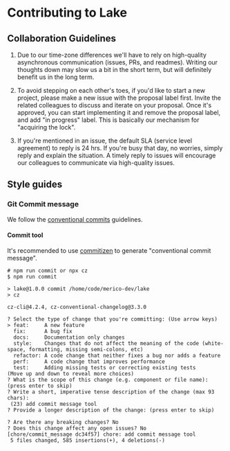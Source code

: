 # Contributing to Lake

## Collaboration Guidelines

1. Due to our time-zone differences we'll have to rely on high-quality asynchronous communication (issues, PRs, and readmes). Writing our thoughts down may slow us a bit in the short term, but will definitely benefit us in the long term.

2. To avoid stepping on each other's toes, if you'd like to start a new project, please make a new issue with the proposal label first. Invite the related colleagues to discuss and iterate on your proposal. Once it's approved, you can start implementing it and remove the proposal label, and add "in progress" label. This is basically our mechanism for "acquiring the lock".

3. If you're mentioned in an issue, the default SLA (service level agreement) to reply is 24 hrs. If you're busy that day, no worries, simply reply and explain the situation. A timely reply to issues will encourage our colleagues to communicate via high-quality issues.

## Style guides

### Git Commit message

We follow the [conventional commits](https://www.conventionalcommits.org/en/v1.0.0/#summary) guidelines.

#### Commit tool

It's recommended to use [commitizen](https://www.npmjs.com/package/commitizen) to generate "conventional commit message".

```shell
# npm run commit or npx cz
$ npm run commit

> lake@1.0.0 commit /home/code/merico-dev/lake
> cz

cz-cli@4.2.4, cz-conventional-changelog@3.3.0

? Select the type of change that you're committing: (Use arrow keys)
> feat:     A new feature
  fix:      A bug fix
  docs:     Documentation only changes
  style:    Changes that do not affect the meaning of the code (white-space, formatting, missing semi-colons, etc)
  refactor: A code change that neither fixes a bug nor adds a feature
  perf:     A code change that improves performance
  test:     Adding missing tests or correcting existing tests
(Move up and down to reveal more choices)
? What is the scope of this change (e.g. component or file name): (press enter to skip)
? Write a short, imperative tense description of the change (max 93 chars):
 (23) add commit message tool
? Provide a longer description of the change: (press enter to skip)

? Are there any breaking changes? No
? Does this change affect any open issues? No
[chore/commit_message dc34f57] chore: add commit message tool
 5 files changed, 585 insertions(+), 4 deletions(-)
```
